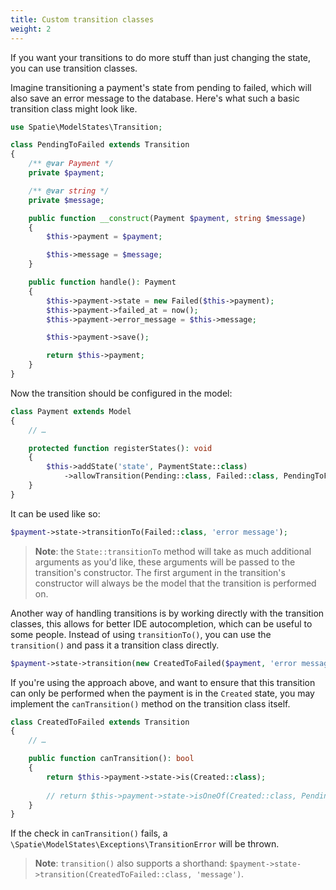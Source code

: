 ```yaml
---
title: Custom transition classes
weight: 2
---
```


If you want your transitions to do more stuff than just changing the state, you can use transition classes.

Imagine transitioning a payment's state from pending to failed, which will also save an error message to the database.
Here's what such a basic transition class might look like.

```php
use Spatie\ModelStates\Transition;

class PendingToFailed extends Transition
{
    /** @var Payment */
    private $payment;

    /** @var string */
    private $message;

    public function __construct(Payment $payment, string $message)
    {
        $this->payment = $payment;

        $this->message = $message;
    }

    public function handle(): Payment
    {
        $this->payment->state = new Failed($this->payment);
        $this->payment->failed_at = now();
        $this->payment->error_message = $this->message;

        $this->payment->save();

        return $this->payment;
    }
}
```

Now the transition should be configured in the model:

```php
class Payment extends Model
{
    // …

    protected function registerStates(): void
    {
        $this->addState('state', PaymentState::class)
            ->allowTransition(Pending::class, Failed::class, PendingToFailed::class);
    }
}
```

It can be used like so:

```php
$payment->state->transitionTo(Failed::class, 'error message');
```

> **Note**: the `State::transitionTo` method will take as much additional arguments as you'd like, 
> these arguments will be passed to the transition's constructor. 
> The first argument in the transition's constructor will always be the model that the transition is performed on. 

Another way of handling transitions is by working directly with the transition classes, this allows for better IDE autocompletion, which can be useful to some people. Instead of using `transitionTo()`, you can use the `transition()` and pass it a transition class directly.

```php
$payment->state->transition(new CreatedToFailed($payment, 'error message'));
```

If you're using the approach above, and want to ensure that this transition can only be performed when the payment is in the `Created` state, you may implement the `canTransition()` method on the transition class itself.

```php
class CreatedToFailed extends Transition
{
    // …

    public function canTransition(): bool
    {
        return $this->payment->state->is(Created::class);
    
        // return $this->payment->state->isOneOf(Created::class, Pending::class);
    }
}
```

If the check in `canTransition()` fails, a `\Spatie\ModelStates\Exceptions\TransitionError` will be thrown.

> **Note**: `transition()` also supports a shorthand: `$payment->state->transition(CreatedToFailed::class, 'message')`.
